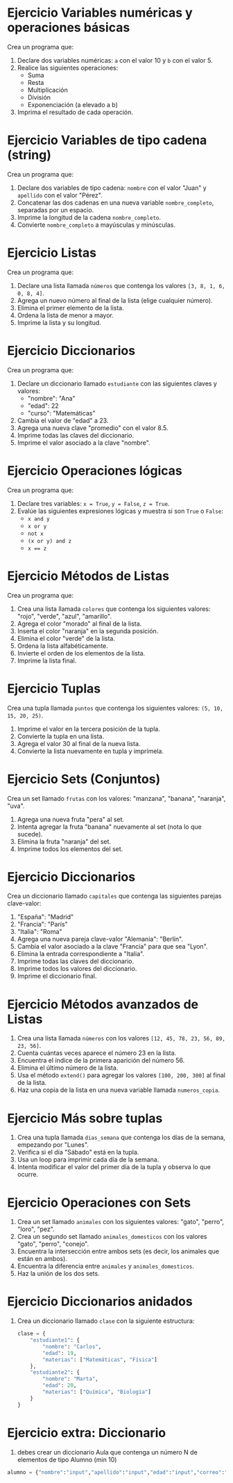 # Ejercicio Variables numéricas y operaciones básicas
Crea un programa que:
1. Declare dos variables numéricas: `a` con el valor 10 y `b` con el valor 5.
2. Realice las siguientes operaciones:
   - Suma
   - Resta
   - Multiplicación
   - División
   - Exponenciación (a elevado a b)
3. Imprima el resultado de cada operación.

# Ejercicio Variables de tipo cadena (string)
Crea un programa que:
1. Declare dos variables de tipo cadena: `nombre` con el valor "Juan" y `apellido` con el valor "Pérez".
2. Concatenar las dos cadenas en una nueva variable `nombre_completo`, separadas por un espacio.
3. Imprime la longitud de la cadena `nombre_completo`.
4. Convierte `nombre_completo` a mayúsculas y minúsculas.

# Ejercicio Listas
Crea un programa que:
1. Declare una lista llamada `números` que contenga los valores `[3, 8, 1, 6, 0, 8, 4]`.
2. Agrega un nuevo número al final de la lista (elige cualquier número).
3. Elimina el primer elemento de la lista.
4. Ordena la lista de menor a mayor.
5. Imprime la lista y su longitud.

# Ejercicio Diccionarios
Crea un programa que:
1. Declare un diccionario llamado `estudiante` con las siguientes claves y valores:
   - "nombre": "Ana"
   - "edad": 22
   - "curso": "Matemáticas"
2. Cambia el valor de "edad" a 23.
3. Agrega una nueva clave "promedio" con el valor 8.5.
4. Imprime todas las claves del diccionario.
5. Imprime el valor asociado a la clave "nombre".

# Ejercicio Operaciones lógicas
Crea un programa que:
1. Declare tres variables: `x = True`, `y = False`, `z = True`.
2. Evalúe las siguientes expresiones lógicas y muestra si son `True` o `False`:
   - `x and y`
   - `x or y`
   - `not x`
   - `(x or y) and z`
   - `x == z`

# Ejercicio Métodos de Listas
Crea un programa que:
1. Crea una lista llamada `colores` que contenga los siguientes valores: "rojo", "verde", "azul", "amarillo".
2. Agrega el color "morado" al final de la lista.
3. Inserta el color "naranja" en la segunda posición.
4. Elimina el color "verde" de la lista.
5. Ordena la lista alfabéticamente.
6. Invierte el orden de los elementos de la lista.
7. Imprime la lista final.

# Ejercicio Tuplas
Crea una tupla llamada `puntos` que contenga los siguientes valores: `(5, 10, 15, 20, 25)`.
1. Imprime el valor en la tercera posición de la tupla.
2. Convierte la tupla en una lista.
3. Agrega el valor 30 al final de la nueva lista.
4. Convierte la lista nuevamente en tupla y imprímela.

# Ejercicio Sets (Conjuntos)
Crea un set llamado `frutas` con los valores: "manzana", "banana", "naranja", "uva".
1. Agrega una nueva fruta "pera" al set.
2. Intenta agregar la fruta "banana" nuevamente al set (nota lo que sucede).
3. Elimina la fruta "naranja" del set.
4. Imprime todos los elementos del set.

# Ejercicio Diccionarios
Crea un diccionario llamado `capitales` que contenga las siguientes parejas clave-valor:
1. "España": "Madrid"
2. "Francia": "París"
3. "Italia": "Roma"
4. Agrega una nueva pareja clave-valor "Alemania": "Berlín".
5. Cambia el valor asociado a la clave "Francia" para que sea "Lyon".
6. Elimina la entrada correspondiente a "Italia".
7. Imprime todas las claves del diccionario.
8. Imprime todos los valores del diccionario.
9. Imprime el diccionario final.

# Ejercicio Métodos avanzados de Listas
1. Crea una lista llamada `números` con los valores `[12, 45, 78, 23, 56, 89, 23, 56]`.
2. Cuenta cuántas veces aparece el número 23 en la lista.
3. Encuentra el índice de la primera aparición del número 56.
4. Elimina el último número de la lista.
5. Usa el método `extend()` para agregar los valores `[100, 200, 300]` al final de la lista.
6. Haz una copia de la lista en una nueva variable llamada `numeros_copia`.

# Ejercicio Más sobre tuplas
1. Crea una tupla llamada `dias_semana` que contenga los días de la semana, empezando por "Lunes".
2. Verifica si el día "Sábado" está en la tupla.
3. Usa un loop para imprimir cada día de la semana.
4. Intenta modificar el valor del primer día de la tupla y observa lo que ocurre.

# Ejercicio Operaciones con Sets
1. Crea un set llamado `animales` con los siguientes valores: "gato", "perro", "loro", "pez".
2. Crea un segundo set llamado `animales_domesticos` con los valores "gato", "perro", "conejo".
3. Encuentra la intersección entre ambos sets (es decir, los animales que están en ambos).
4. Encuentra la diferencia entre `animales` y `animales_domesticos`.
5. Haz la unión de los dos sets.

# Ejercicio Diccionarios anidados
1. Crea un diccionario llamado `clase` con la siguiente estructura:
   ```python
   clase = {
       "estudiante1": {
           "nombre": "Carlos",
           "edad": 19,
           "materias": ["Matemáticas", "Física"]
       },
       "estudiante2": {
           "nombre": "Marta",
           "edad": 20,
           "materias": ["Química", "Biología"]
       }
   }
# Ejercicio extra: Diccionario
1. debes crear un diccionario Aula que contenga un número N de elementos de tipo Alumno (min 10)

```python
alumno = {"nombre":"input","apellido":"input","edad":"input","correo":"input","provincia":"input"}